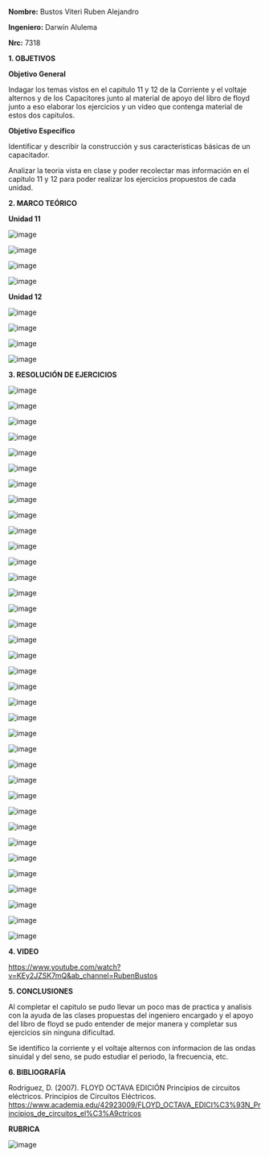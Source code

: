 **Nombre:** Bustos Viteri Ruben Alejandro

**Ingeniero:** Darwin Alulema

**Nrc:** 7318

**1. OBJETIVOS**

**Objetivo General**

Indagar los temas vistos en el capitulo 11 y 12 de la Corriente y el voltaje alternos y de los Capacitores junto al material de apoyo del libro de floyd junto a eso elaborar los ejercicios y un video que contenga material de estos dos capitulos.

**Objetivo Especifico**

Identificar y describir la construcción y sus caracteristicas básicas de un capacitador.

Analizar la teoria vista en clase y poder recolectar mas información en el capitulo 11 y 12 para poder realizar los ejercicios propuestos de cada unidad.

**2. MARCO TEÓRICO**

**Unidad 11**

![image](https://user-images.githubusercontent.com/105680588/179155470-2a57ae5b-582a-4cee-ae20-268fe80ededc.png)

![image](https://user-images.githubusercontent.com/105680588/179155501-ff28981a-d5e3-4509-a4b7-f87bcaafa749.png)

![image](https://user-images.githubusercontent.com/105680588/179155538-49880b34-9695-4c80-a2ba-529c9d766800.png)

![image](https://user-images.githubusercontent.com/105680588/179155562-d509c2f4-1d1f-4bb3-aa23-3b59ebec75b3.png)

**Unidad 12**

![image](https://user-images.githubusercontent.com/105680588/179155672-e49e019d-5563-4f89-9e80-52692d9214ed.png)

![image](https://user-images.githubusercontent.com/105680588/179156065-3a995edd-9940-425c-a660-58a2b7e228f9.png)

![image](https://user-images.githubusercontent.com/105680588/179155748-e6a4aa3d-1861-403b-9ea2-99168332cdd7.png)

![image](https://user-images.githubusercontent.com/105680588/179155780-f3cec74a-341c-44aa-94e9-983214da99b8.png)

**3. RESOLUCIÓN DE EJERCICIOS**

![image](https://user-images.githubusercontent.com/105680588/179172455-9aef9a9f-d410-4ae0-a362-0547dec01ae3.png)

![image](https://user-images.githubusercontent.com/105680588/179172536-5ff92e79-3ff4-49fd-a094-4ce97472b431.png)

![image](https://user-images.githubusercontent.com/105680588/179172583-66709f50-3f07-467e-9aac-097ae6b55689.png)

![image](https://user-images.githubusercontent.com/105680588/179172633-01e69bd9-7eab-4596-8895-9837e4168573.png)

![image](https://user-images.githubusercontent.com/105680588/179172684-9c22cbc2-525f-433d-9937-6b67ba7ad855.png)

![image](https://user-images.githubusercontent.com/105680588/179172713-681db47b-53c9-4aa1-a228-e84902a0776e.png)

![image](https://user-images.githubusercontent.com/105680588/179172757-05911c05-aa2b-4a90-bdec-7f338577f931.png)

![image](https://user-images.githubusercontent.com/105680588/179172803-6b2c332f-07ec-48e4-9fbc-523b12fb6b87.png)

![image](https://user-images.githubusercontent.com/105680588/179172842-481b5f78-93b6-4dd9-ae6a-2f97e6a53f1c.png)

![image](https://user-images.githubusercontent.com/105680588/179172892-646b1be3-bf7d-4a49-9221-7625fe236d1c.png)

![image](https://user-images.githubusercontent.com/105680588/179172931-04f2b7eb-ef83-47b5-a2ca-3bdc2d2fd76f.png)

![image](https://user-images.githubusercontent.com/105680588/179172974-97c2e692-5c88-4249-8a39-8c15095d743a.png)

![image](https://user-images.githubusercontent.com/105680588/179173030-357c57e8-cd9a-4133-9511-629ee64d9e0f.png)

![image](https://user-images.githubusercontent.com/105680588/179173067-925c4958-1384-440c-9098-f6b173d110d1.png)

![image](https://user-images.githubusercontent.com/105680588/179173105-f5093936-dc18-491e-bae0-6cc30f594ab9.png)

![image](https://user-images.githubusercontent.com/105680588/179173142-f6b61142-8936-43ec-87bf-da4141fa95d6.png)

![image](https://user-images.githubusercontent.com/105680588/179173234-e9e17d38-9665-4bb4-88b6-8f4ee9421f45.png)


![image](https://user-images.githubusercontent.com/105680588/179192019-a8574462-c518-40d8-b448-bd6f127bc30c.png)

![image](https://user-images.githubusercontent.com/105680588/179192080-f958224c-20d7-4ff3-84af-6e5e97de0fd2.png)

![image](https://user-images.githubusercontent.com/105680588/179192134-b4004508-069a-41b6-98dd-1897f8ea6874.png)

![image](https://user-images.githubusercontent.com/105680588/179192171-9ac7cd24-7b80-483d-8534-3c4bd58944c9.png)

![image](https://user-images.githubusercontent.com/105680588/179192202-f180e798-26c4-4255-8465-dd087876c49b.png)

![image](https://user-images.githubusercontent.com/105680588/179192256-382ffa43-4ae6-4b9c-a7da-d8219e1e4d8d.png)

![image](https://user-images.githubusercontent.com/105680588/179192305-b070aa2a-9db3-47e2-b98a-2c279d28e8a2.png)

![image](https://user-images.githubusercontent.com/105680588/179192345-41bc3a4d-1c4f-4dd6-a6f3-9c08d33f6eb1.png)

![image](https://user-images.githubusercontent.com/105680588/179192371-25e2eab7-893b-4fb0-8a81-8785d04a0dff.png)

![image](https://user-images.githubusercontent.com/105680588/179192412-74651b2d-993b-48f0-ae1e-c904bf1ccac1.png)

![image](https://user-images.githubusercontent.com/105680588/179192446-b0afc472-f8ce-48bf-9664-2faba96a1a40.png)

![image](https://user-images.githubusercontent.com/105680588/179192472-07d888ce-1b7e-48a2-b9a7-21ffeaf9910f.png)

![image](https://user-images.githubusercontent.com/105680588/179192513-0ee9832a-13f4-4f6c-9f70-159d765fc78f.png)

![image](https://user-images.githubusercontent.com/105680588/179192545-f7437750-a48f-4c60-b591-046bbeed8e9b.png)

![image](https://user-images.githubusercontent.com/105680588/179192589-bf3a1bd8-6fe0-410c-a713-a7c4e0084929.png)

![image](https://user-images.githubusercontent.com/105680588/179192635-27850cfa-f29e-4c5e-952e-0c14ee64f10f.png)

![image](https://user-images.githubusercontent.com/105680588/179192684-bd7b5e7b-cfa1-4022-959e-044f565837e3.png)

![image](https://user-images.githubusercontent.com/105680588/179192725-0a89af63-0160-44aa-9f84-057d69c01335.png)

![image](https://user-images.githubusercontent.com/105680588/179192758-d26ae585-777d-41b4-abdc-0921a4d4a8d6.png)


**4. VIDEO**

https://www.youtube.com/watch?v=KEy2JZSK7mQ&ab_channel=RubenBustos

**5. CONCLUSIONES**

Al completar el capitulo se pudo llevar un poco mas de practica y analisis con la ayuda de las clases propuestas del ingeniero encargado y el apoyo del libro de floyd se pudo entender de mejor manera y completar sus ejercicios sin ninguna dificultad.

Se identifico la corriente y el voltaje alternos con informacion de las ondas sinuidal y del seno, se pudo estudiar el periodo, la frecuencia, etc.  

**6. BIBLIOGRAFÍA**

Rodriguez, D. (2007). FLOYD OCTAVA EDICIÓN Principios de circuitos eléctricos. Principios de Circuitos Eléctricos. https://www.academia.edu/42923009/FLOYD_OCTAVA_EDICI%C3%93N_Principios_de_circuitos_el%C3%A9ctricos

**RUBRICA**

![image](https://user-images.githubusercontent.com/105680588/179156170-143b3d2c-b45c-44c5-8fe7-113afe54d9e0.png)


